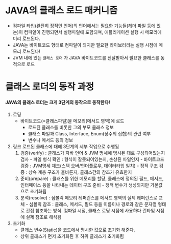 # JAVA의 클래스 로드 매커니즘

- 컴파일 타입(완전히 정적인 언어)의 언어에서는 필요한 기능들(헤더 파일 등에 있는)이 컴파일이 진행되면서 실행파일에 포함되며, 애플리케이션 실행 시 메모리에 미리 로드된다.
- JAVA는 바이트코드 형태로 컴파일이 되지만 필요한 라이브러리는 실행 시점에 메모리 로드된다!
- JVM 내에 있는 `클래스 로더` 가 JAVA 바이트코드를 전달받아서 필요한 클래스를 동적으로 로드

# 클래스 로더의 동작 과정
#### JAVA의 클래스 로더는 크게 3단계의 동작으로 동작한다!
1. 로딩
	- 바이트코드(=클래스파일)을 메모리(메서드 영역)에 로드
		- 로드된 클래스를 비롯한 그의 부모 클래스 정보
		- 클래스 파일과 Class, Interface, Enum(상수의 집합)의 관련 여부
		- 변수나 메서드 등의 정보
2. 링크
	로드된 클래스에 대해 3단계의 세부 작업으로 수행됨
	1. 검증(verify) : 클래스가 자바 언어 & JVM 명세에 명시된 대로 구성되어있는지 검사
				- 파일 형식 확인 : 형식이 잘못되어있는지, 손상된 파일인지
				- 바이트코드 검증 : JVM명세 체크(스택 오버/언더플로우, 데이터타입 일치)
				- 정적 구조 검증 : 상속 계층 구조가 올바른지, 클래스간의 참조가 유효한지
	2. 준비(prepare) : 클래스를 위한 메모리를 할당, 클래스에 정의된 필드, 메서드, 인터페이스 
				   등을 나타내는 데이터 구조 준비
				- 정적 변수가 생성되지만 기본값으로 초기화됨
	3. 분석(resolve) : 심볼릭 메모리 레퍼런스를 메서드 영역의 실제 레퍼런스로 교체
				- 심볼릭 참조 : 클래스, 메서드, 필드 등을 이름이나 경로와 같은 문자열
				  형태로 간접 참조하는 방식. 컴파일 시점, 클래스 로딩 시점에 사용하다 런타임 시점에 실제 참조로 해석됨
3. 초기화
	- 클래스 변수(Static)을 코드에서 명시한 값으로 초기화 해준다.
	- 상위 클래스가 먼저 초기화된 후 하위 클래스가 초기화됨